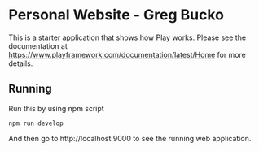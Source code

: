 
# Personal Website - Greg Bucko

This is a starter application that shows how Play works.  Please see the documentation at https://www.playframework.com/documentation/latest/Home for more details.

## Running

Run this by using npm script

```
npm run develop
```

And then go to http://localhost:9000 to see the running web application.